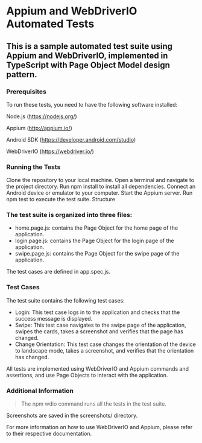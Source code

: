 # Appium and WebDriverIO Automated Tests

## This is a sample automated test suite using Appium and WebDriverIO, implemented in TypeScript with Page Object Model design pattern.

### Prerequisites

To run these tests, you need to have the following software installed:

Node.js (https://nodejs.org/)

Appium (http://appium.io/)

Android SDK (https://developer.android.com/studio)

WebDriverIO (https://webdriver.io/)


### Running the Tests

Clone the repository to your local machine.
Open a terminal and navigate to the project directory.
Run npm install to install all dependencies.
Connect an Android device or emulator to your computer.
Start the Appium server.
Run npm test to execute the test suite.
Structure

### The test suite is organized into three files:

- home.page.js: contains the Page Object for the home page of the application.
- login.page.js: contains the Page Object for the login page of the application.
- swipe.page.js: contains the Page Object for the swipe page of the application.

The test cases are defined in app.spec.js.

### Test Cases
The test suite contains the following test cases:

- Login: This test case logs in to the application and checks that the success message is displayed.
- Swipe: This test case navigates to the swipe page of the application, swipes the cards, takes a screenshot and verifies that the page has changed.
- Change Orientation: This test case changes the orientation of the device to landscape mode, takes a screenshot, and verifies that the orientation has changed.

All tests are implemented using WebDriverIO and Appium commands and assertions, and use Page Objects to interact with the application.

### Additional Information

> The npm wdio command runs all the tests in the test suite.

Screenshots are saved in the screenshots/ directory.

For more information on how to use WebDriverIO and Appium, please refer to their respective documentation.
